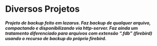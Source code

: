 # Diversos Projetos

##### Projeto de backup feito em lazarus. Faz backup de qualquer arquivo, compactando e disponibilizando via http-server. Faz ainda um tratamento diferenciado para arquivos com extensão “.fdb” (firebird) usando o recurso de backup do próprio firebird.
